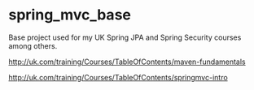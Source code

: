 spring_mvc_base
===============

Base project used for my UK Spring JPA and Spring Security courses among others.

http://uk.com/training/Courses/TableOfContents/maven-fundamentals

http://uk.com/training/Courses/TableOfContents/springmvc-intro

